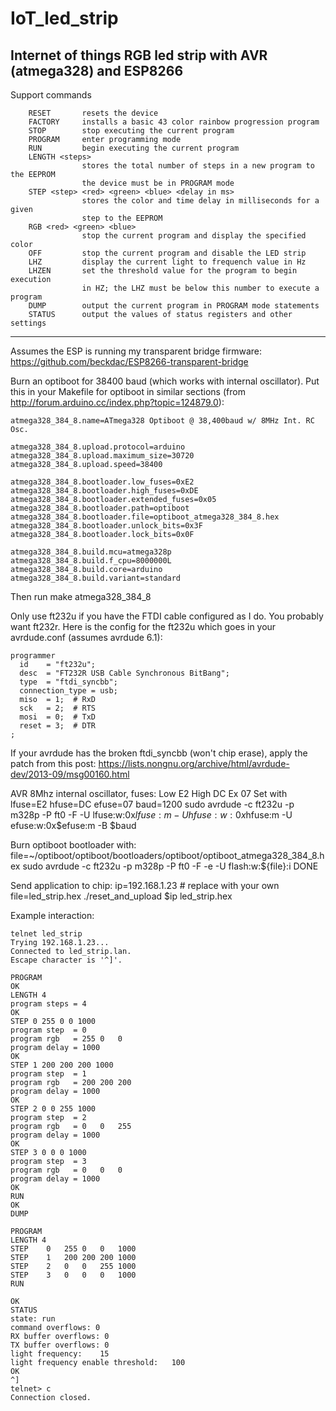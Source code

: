 # IoT_led_strip
Internet of things RGB led strip with AVR (atmega328) and ESP8266
---

Support commands
```
	RESET		resets the device
	FACTORY		installs a basic 43 color rainbow progression program
	STOP		stop executing the current program
	PROGRAM		enter programming mode
	RUN			begin executing the current program
	LENGTH <steps>
				stores the total number of steps in a new program to the EEPROM
				the device must be in PROGRAM mode
	STEP <step> <red> <green> <blue> <delay in ms>
				stores the color and time delay in milliseconds for a given
				step to the EEPROM
	RGB	<red> <green> <blue>
				stop the current program and display the specified color
	OFF			stop the current program and disable the LED strip
	LHZ			display the current light to frequench value in Hz
	LHZEN		set the threshold value for the program to begin execution
				in HZ; the LHZ must be below this number to execute a program
	DUMP		output the current program in PROGRAM mode statements
	STATUS		output the values of status registers and other settings
```

---

Assumes the ESP is running my transparent bridge firmware: https://github.com/beckdac/ESP8266-transparent-bridge

Burn an optiboot for 38400 baud (which works with internal oscillator).  Put this in your Makefile for optiboot in similar sections (from http://forum.arduino.cc/index.php?topic=124879.0):
```
atmega328_384_8.name=ATmega328 Optiboot @ 38,400baud w/ 8MHz Int. RC Osc.

atmega328_384_8.upload.protocol=arduino
atmega328_384_8.upload.maximum_size=30720
atmega328_384_8.upload.speed=38400

atmega328_384_8.bootloader.low_fuses=0xE2
atmega328_384_8.bootloader.high_fuses=0xDE
atmega328_384_8.bootloader.extended_fuses=0x05
atmega328_384_8.bootloader.path=optiboot
atmega328_384_8.bootloader.file=optiboot_atmega328_384_8.hex
atmega328_384_8.bootloader.unlock_bits=0x3F
atmega328_384_8.bootloader.lock_bits=0x0F

atmega328_384_8.build.mcu=atmega328p
atmega328_384_8.build.f_cpu=8000000L
atmega328_384_8.build.core=arduino
atmega328_384_8.build.variant=standard
```

Then run
   make atmega328_384_8

Only use ft232u if you have the FTDI cable configured as I do.  You probably want ft232r.  Here is the config for the ft232u which goes in your avrdude.conf (assumes avrdude 6.1):

```
programmer
  id    = "ft232u";
  desc  = "FT232R USB Cable Synchronous BitBang";
  type  = "ftdi_syncbb";
  connection_type = usb;
  miso  = 1;  # RxD
  sck   = 2;  # RTS
  mosi  = 0;  # TxD
  reset = 3;  # DTR
;
```

If your avrdude has the broken ftdi_syncbb (won't chip erase), apply the patch from this post:
https://lists.nongnu.org/archive/html/avrdude-dev/2013-09/msg00160.html

AVR 8Mhz internal oscillator, fuses: Low E2 High DC Ex 07
Set with
   lfuse=E2
   hfuse=DC
   efuse=07
   baud=1200
   sudo avrdude -c ft232u -p m328p -P ft0 -F -U lfuse:w:0x$lfuse:m -U hfuse:w:0x$hfuse:m -U efuse:w:0x$efuse:m -B $baud

Burn optiboot bootloader with:
   file=~/optiboot/optiboot/bootloaders/optiboot/optiboot_atmega328_384_8.hex
   sudo avrdude -c ft232u -p m328p -P ft0 -F -e -U flash:w:${file}:i DONE

Send application to chip:
   ip=192.168.1.23 # replace with your own
   file=led_strip.hex
   ./reset_and_upload $ip led_strip.hex 

Example interaction:
```
telnet led_strip
Trying 192.168.1.23...
Connected to led_strip.lan.
Escape character is '^]'.

PROGRAM
OK
LENGTH 4
program steps = 4
OK
STEP 0 255 0 0 1000
program step  = 0
program rgb   = 255	0	0
program delay = 1000
OK
STEP 1 200 200 200 1000
program step  = 1
program rgb   = 200	200	200
program delay = 1000
OK
STEP 2 0 0 255 1000
program step  = 2
program rgb   = 0	0	255
program delay = 1000
OK
STEP 3 0 0 0 1000
program step  = 3
program rgb   = 0	0	0
program delay = 1000
OK
RUN
OK
DUMP

PROGRAM
LENGTH 4
STEP	0	255	0	0	1000
STEP	1	200	200	200	1000
STEP	2	0	0	255	1000
STEP	3	0	0	0	1000
RUN

OK
STATUS
state: run
command overflows: 0
RX buffer overflows: 0
TX buffer overflows: 0
light frequency:	15
light frequency enable threshold:	100
OK
^]
telnet> c
Connection closed.
```
